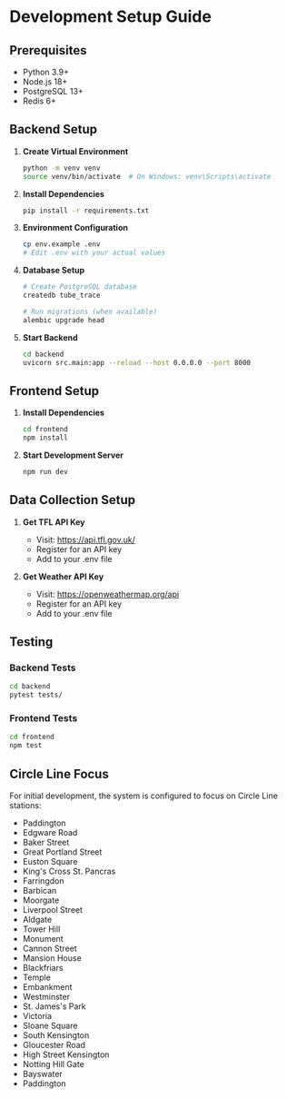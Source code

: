# Development Setup Guide

## Prerequisites
- Python 3.9+
- Node.js 18+
- PostgreSQL 13+
- Redis 6+

## Backend Setup

1. **Create Virtual Environment**
   ```bash
   python -m venv venv
   source venv/bin/activate  # On Windows: venv\Scripts\activate
   ```

2. **Install Dependencies**
   ```bash
   pip install -r requirements.txt
   ```

3. **Environment Configuration**
   ```bash
   cp env.example .env
   # Edit .env with your actual values
   ```

4. **Database Setup**
   ```bash
   # Create PostgreSQL database
   createdb tube_trace
   
   # Run migrations (when available)
   alembic upgrade head
   ```

5. **Start Backend**
   ```bash
   cd backend
   uvicorn src.main:app --reload --host 0.0.0.0 --port 8000
   ```

## Frontend Setup

1. **Install Dependencies**
   ```bash
   cd frontend
   npm install
   ```

2. **Start Development Server**
   ```bash
   npm run dev
   ```

## Data Collection Setup

1. **Get TFL API Key**
   - Visit: https://api.tfl.gov.uk/
   - Register for an API key
   - Add to your .env file

2. **Get Weather API Key**
   - Visit: https://openweathermap.org/api
   - Register for an API key
   - Add to your .env file

## Testing

### Backend Tests
```bash
cd backend
pytest tests/
```

### Frontend Tests
```bash
cd frontend
npm test
```

## Circle Line Focus

For initial development, the system is configured to focus on Circle Line stations:
- Paddington
- Edgware Road
- Baker Street
- Great Portland Street
- Euston Square
- King's Cross St. Pancras
- Farringdon
- Barbican
- Moorgate
- Liverpool Street
- Aldgate
- Tower Hill
- Monument
- Cannon Street
- Mansion House
- Blackfriars
- Temple
- Embankment
- Westminster
- St. James's Park
- Victoria
- Sloane Square
- South Kensington
- Gloucester Road
- High Street Kensington
- Notting Hill Gate
- Bayswater
- Paddington
